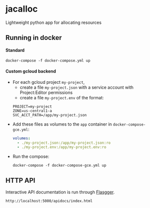 # jacalloc

Lightweight python app for allocating resources

## Running in docker

#### Standard
```
docker-compose -f docker-compose.yml up
```

#### Custom gcloud backend

- For each gcloud project `my-project`,
    - create a file `my-project.json` with a service account with Project:Editor permissions
    - create a file `my-project.env` of the format:
    ```dotenv
    PROJECT=my-project
    ZONE=us-central1-a
    SVC_ACCT_PATH=/app/my-project.json
    ```
- Add these files as volumes to the `app` container in `docker-compose-gce.yml`:
    ```yaml
    volumes:
      - ./my-project.json:/app/my-project.json:ro
      - ./my-project.env:/app/my-project.env:ro
    ```
- Run the compose: 
    ```
    docker-compose -f docker-compose-gce.yml up
    ```

## HTTP API

Interactive API documentation is run through [Flasgger](https://github.com/rochacbruno/flasgger).
```
http://localhost:5000/apidocs/index.html
```
